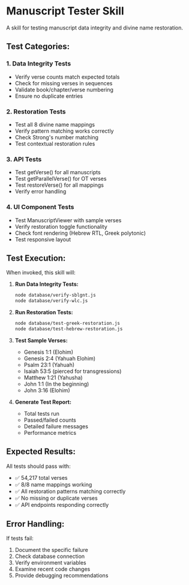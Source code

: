 # Manuscript Tester Skill

A skill for testing manuscript data integrity and divine name restoration.

## Test Categories:

### 1. Data Integrity Tests
- Verify verse counts match expected totals
- Check for missing verses in sequences
- Validate book/chapter/verse numbering
- Ensure no duplicate entries

### 2. Restoration Tests
- Test all 8 divine name mappings
- Verify pattern matching works correctly
- Check Strong's number matching
- Test contextual restoration rules

### 3. API Tests
- Test getVerse() for all manuscripts
- Test getParallelVerse() for OT verses
- Test restoreVerse() for all mappings
- Verify error handling

### 4. UI Component Tests
- Test ManuscriptViewer with sample verses
- Verify restoration toggle functionality
- Check font rendering (Hebrew RTL, Greek polytonic)
- Test responsive layout

## Test Execution:

When invoked, this skill will:

1. **Run Data Integrity Tests:**
   ```bash
   node database/verify-sblgnt.js
   node database/verify-wlc.js
   ```

2. **Run Restoration Tests:**
   ```bash
   node database/test-greek-restoration.js
   node database/test-hebrew-restoration.js
   ```

3. **Test Sample Verses:**
   - Genesis 1:1 (Elohim)
   - Genesis 2:4 (Yahuah Elohim)
   - Psalm 23:1 (Yahuah)
   - Isaiah 53:5 (pierced for transgressions)
   - Matthew 1:21 (Yahusha)
   - John 1:1 (In the beginning)
   - John 3:16 (Elohim)

4. **Generate Test Report:**
   - Total tests run
   - Passed/failed counts
   - Detailed failure messages
   - Performance metrics

## Expected Results:

All tests should pass with:
- ✅ 54,217 total verses
- ✅ 8/8 name mappings working
- ✅ All restoration patterns matching correctly
- ✅ No missing or duplicate verses
- ✅ API endpoints responding correctly

## Error Handling:

If tests fail:
1. Document the specific failure
2. Check database connection
3. Verify environment variables
4. Examine recent code changes
5. Provide debugging recommendations

